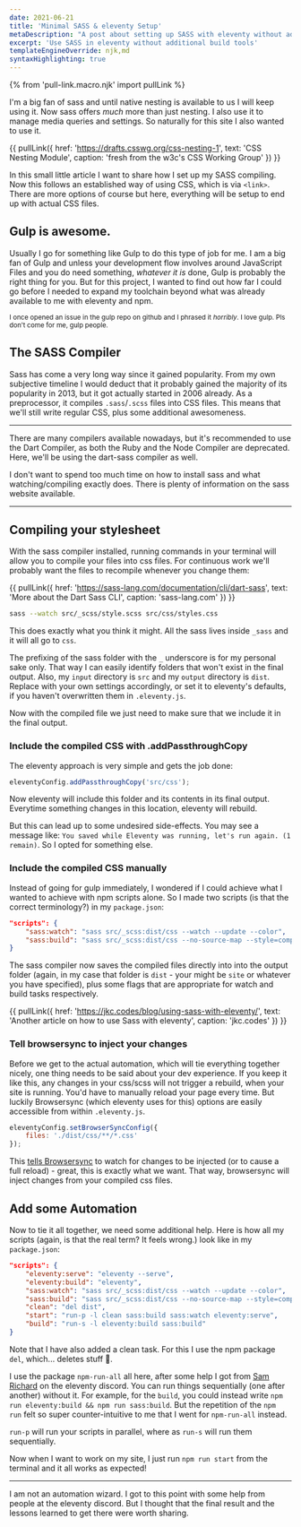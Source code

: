 ```yaml
---
date: 2021-06-21
title: 'Minimal SASS & eleventy Setup'
metaDescription: "A post about setting up SASS with eleventy without additional tools"
excerpt: 'Use SASS in eleventy without additional build tools'
templateEngineOverride: njk,md
syntaxHighlighting: true
---
```

{% from 'pull-link.macro.njk' import pullLink %}

I'm a big fan of sass and until native nesting is available to us I will keep using it. Now sass offers _much_ more than just nesting. I also use it to manage media queries and settings. So naturally for this site I also wanted to use it.

{{ pullLink({
    href: 'https://drafts.csswg.org/css-nesting-1',
    text: 'CSS Nesting Module',
    caption: 'fresh from the w3c\'s CSS Working Group'
}) }}

In this small little article I want to share how I set up my SASS compiling. Now this follows an established way of using CSS, which is via `<link>`. There are more options of course but here, everything will be setup to end up with actual CSS files.

## Gulp is awesome.

Usually I go for something like Gulp to do this type of job for me. I am a big fan of Gulp and unless your development flow involves around JavaScript Files and you do need something, _whatever it is_ done, Gulp is probably the right thing for you. But for this project, I wanted to find out how far I could go before I needed to expand my toolchain beyond what was already available to me with eleventy and npm.

<small>I once opened an issue in the gulp repo on github and I phrased it _horribly_. I love gulp. Pls don't come for me, gulp people.</small>

## The SASS Compiler

Sass has come a very long way since it gained popularity. From my own subjective timeline I would deduct that it probably gained the majority of its popularity in 2013, but it got actually started in 2006 already. As a preprocessor, it compiles `.sass`/`.scss` files into CSS files. This means that we'll still write regular CSS, plus some additional awesomeness.

***

There are many compilers available nowadays, but it's recommended to use the Dart Compiler, as both the Ruby and the Node Compiler are deprecated. Here, we'll be using the dart-sass compiler as well.

I don't want to spend too much time on how to install sass and what watching/compiling exactly does. There is plenty of information on the sass website available.

***

## Compiling your stylesheet

With the sass compiler installed, running commands in your terminal will allow you to compile your files into css files. For continuous work we'll probably want the files to recompile whenever you change them:

{{ pullLink({
    href: 'https://sass-lang.com/documentation/cli/dart-sass',
    text: 'More about the Dart Sass CLI',
    caption: 'sass-lang.com'
}) }}

```bash
sass --watch src/_scss/style.scss src/css/styles.css
```

This does exactly what you think it might. All the sass lives inside `_sass` and it will all go to `css`.

The prefixing of the sass folder with the `_` underscore is for my personal sake only. That way I can easily identify folders that won't exist in the final output. Also, my `input` directory is `src` and my `output` directory is `dist`. Replace with your own settings accordingly, or set it to eleventy's defaults, if you haven't overwritten them in `.eleventy.js`.

Now with the compiled file we just need to make sure that we include it in the final output.

### Include the compiled CSS with .addPassthroughCopy

The eleventy approach is very simple and gets the job done:

```javascript
eleventyConfig.addPassthroughCopy('src/css');
```
Now eleventy will include this folder and its contents in its final output. Everytime something changes in this location, eleventy will rebuild.

But this can lead up to some undesired side-effects. You may see a message like: `You saved while Eleventy was running, let's run again. (1 remain)`. So I opted for something else.

### Include the compiled CSS manually

Instead of going for gulp immediately, I wondered if I could achieve what I wanted to achieve with npm scripts alone. So I made two scripts (is that the correct terminology?) in my `package.json`:

```json
"scripts": {
    "sass:watch": "sass src/_scss:dist/css --watch --update --color",
    "sass:build": "sass src/_scss:dist/css --no-source-map --style=compressed"
}
```
The sass compiler now saves the compiled files directly into into the output folder (again, in my case that folder is `dist` - your might be `site` or whatever you have specified), plus some flags that are appropriate for watch and build tasks respectively.

{{ pullLink({
    href: 'https://jkc.codes/blog/using-sass-with-eleventy/',
    text: 'Another article on how to use Sass with eleventy',
    caption: 'jkc.codes'
}) }}

### Tell browsersync to inject your changes

Before we get to the actual automation, which will tie everything together nicely, one thing needs to be said about your dev experience. If you keep it like this, any changes in your css/scss will not trigger a rebuild, when your site is running. You'd have to manually reload your page every time. But luckily Browsersync (which eleventy uses for this) options are easily accessible from within `.eleventy.js`.

```javascript
eleventyConfig.setBrowserSyncConfig({
    files: './dist/css/**/*.css'
});

```

This [tells Browsersync](https://browsersync.io/docs/options#option-files) to watch for changes to be injected (or to cause a full reload) - great, this is exactly what we want. That way, browsersync will inject changes from your compiled css files.

## Add some Automation

Now to tie it all together, we need some additional help. Here is how all my scripts (again, is that the real term? It feels wrong.) look like in my `package.json`:

```json
"scripts": {
    "eleventy:serve": "eleventy --serve",
    "eleventy:build": "eleventy",
    "sass:watch": "sass src/_scss:dist/css --watch --update --color",
    "sass:build": "sass src/_scss:dist/css --no-source-map --style=compressed",
    "clean": "del dist",
    "start": "run-p -l clean sass:build sass:watch eleventy:serve",
    "build": "run-s -l eleventy:build sass:build"
}
```

Note that I have also added a clean task. For this I use the npm package `del`, which... deletes stuff 🥁.

I use the package `npm-run-all` all here, after some help I got from [Sam Richard](https://twitter.com/Snugug) on the eleventy discord. You can run things sequentially (one after another) without it. For example, for the `build`, you could instead write `npm run eleventy:build && npm run sass:build`. But the repetition of the `npm run` felt so super counter-intuitive to me that I went for `npm-run-all` instead.

`run-p` will run your scripts in parallel, where as `run-s` will run them sequentially.

Now when I want to work on my site, I just run `npm run start` from the terminal and it all works as expected!

***

I am not an automation wizard. I got to this point with some help from people at the eleventy discord. But I thought that the final result and the lessons learned to get there were worth sharing.